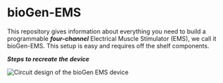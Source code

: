 # bioGen-EMS
This repository gives information about everything you need to build a programmable ***four-channel*** Electrical Muscle Stimulator (EMS), we call it bioGen-EMS. This setup is easy and requires off the shelf components.

***Steps to recreate the device***

![Circuit design of the bioGen EMS device](Circuit-design-images/Test_EMS_Circuit_Design.png)


